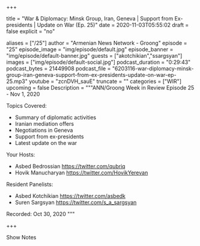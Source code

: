 
+++

title = "War & Diplomacy: Minsk Group, Iran, Geneva | Support from Ex-presidents | Update on War (Ep. 25)"
date = 2020-11-03T05:55:02
draft = false
explicit = "no"

aliases = ["/25"]
author = "Armenian News Network - Groong"
episode = "25"
episode_image = "img/episode/default.jpg"
episode_banner = "img/episode/default-banner.jpg"
guests = ["akotchikian","ssargsyan"]
images = ["img/episode/default-social.jpg"]
podcast_duration = "0:29:43"
podcast_bytes = 21449908
podcast_file = "6203116-war-diplomacy-minsk-group-iran-geneva-support-from-ex-presidents-update-on-war-ep-25.mp3"
youtube = "zcnDVH_sauE"
truncate = ""
categories = ["WIR"]
upcoming = false
Description = """ANN/Groong Week in Review Episode 25 - Nov 1, 2020

Topics Covered:
- Summary of diplomatic activities
- Iranian mediation offers
- Negotiations in Geneva
- Support from ex-presidents
- Latest update on the war

Your Hosts:
- Asbed Bedrossian https://twitter.com/qubriq
- Hovik Manucharyan https://twitter.com/HovikYerevan

Resident Panelists:
- Asbed Kotchikian https://twitter.com/asbedk
- Suren Sargsyan https://twitter.com/s_a_sargsyan

Recorded: Oct 30, 2020
"""

+++

Show Notes

